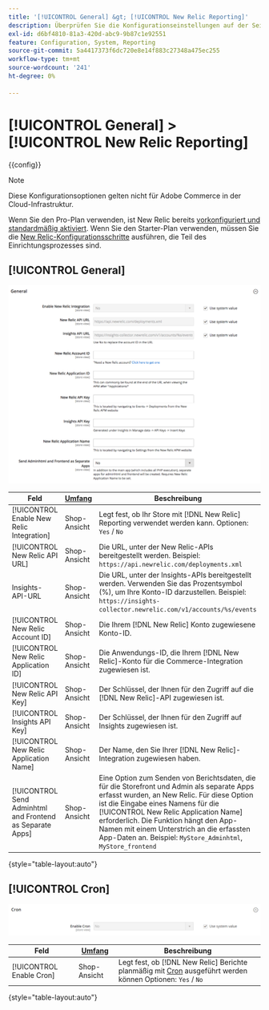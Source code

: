 ```yaml
---
title: '[!UICONTROL General] &gt; [!UICONTROL New Relic Reporting]'
description: Überprüfen Sie die Konfigurationseinstellungen auf der Seite [!UICONTROL General] &gt; [!UICONTROL New Relic Reporting] des Commerce Admin-Bereichs.
exl-id: d6bf4810-81a3-420d-abc9-9b87c1e92551
feature: Configuration, System, Reporting
source-git-commit: 5a4417373f6dc720e8e14f883c27348a475ec255
workflow-type: tm+mt
source-wordcount: '241'
ht-degree: 0%

---
```


# [!UICONTROL General] > [!UICONTROL New Relic Reporting]

{{config}}

>[!NOTE]
>Diese Konfigurationsoptionen gelten nicht für Adobe Commerce in der Cloud-Infrastruktur.
>
>Wenn Sie den Pro-Plan verwenden, ist New Relic bereits [vorkonfiguriert und standardmäßig aktiviert](https://experienceleague.adobe.com/docs/commerce-cloud-service/user-guide/monitor/new-relic/new-relic-service.html?lang=de). Wenn Sie den Starter-Plan verwenden, müssen Sie die [New Relic-Konfigurationsschritte](https://experienceleague.adobe.com/docs/commerce-cloud-service/user-guide/monitor/new-relic/account-management.html?lang=de#configure-new-relic-for-starter-environment) ausführen, die Teil des Einrichtungsprozesses sind.

## [!UICONTROL General]

![Allgemein](./assets/new-relic-reporting-general.png)<!-- zoom -->

<!-- [General](https://experienceleague.adobe.com/de/docs/commerce-admin/start/reporting/new-relic-reporting) -->

| Feld | [Umfang](../../getting-started/websites-stores-views.md#scope-settings) | Beschreibung |
|--- |--- |--- |
| [!UICONTROL Enable New Relic Integration] | Shop-Ansicht | Legt fest, ob Ihr Store mit [!DNL New Relic] Reporting verwendet werden kann. Optionen: `Yes` / `No` |
| [!UICONTROL New Relic API URL] | Shop-Ansicht | Die URL, unter der New Relic-APIs bereitgestellt werden. Beispiel: `https://api.newrelic.com/deployments.xml` |
| Insights-API-URL | Shop-Ansicht | Die URL, unter der Insights-APIs bereitgestellt werden. Verwenden Sie das Prozentsymbol (%), um Ihre Konto-ID darzustellen. Beispiel: `https://insights-collector.newrelic.com/v1/accounts/%s/events` |
| [!UICONTROL New Relic Account ID] | Shop-Ansicht | Die Ihrem [!DNL New Relic] Konto zugewiesene Konto-ID. |
| [!UICONTROL New Relic Application ID] | Shop-Ansicht | Die Anwendungs-ID, die Ihrem [!DNL New Relic]-Konto für die Commerce-Integration zugewiesen ist. |
| [!UICONTROL New Relic API Key] | Shop-Ansicht | Der Schlüssel, der Ihnen für den Zugriff auf die [!DNL New Relic]-API zugewiesen ist. |
| [!UICONTROL Insights API Key] | Shop-Ansicht | Der Schlüssel, der Ihnen für den Zugriff auf Insights zugewiesen ist. |
| [!UICONTROL New Relic Application Name] | Shop-Ansicht | Der Name, den Sie Ihrer [!DNL New Relic]-Integration zugewiesen haben. |
| [!UICONTROL Send Adminhtml and Frontend as Separate Apps] | Shop-Ansicht | Eine Option zum Senden von Berichtsdaten, die für die Storefront und Admin als separate Apps erfasst wurden, an New Relic. Für diese Option ist die Eingabe eines Namens für die [!UICONTROL New Relic Application Name] erforderlich. Die Funktion hängt den App-Namen mit einem Unterstrich an die erfassten App-Daten an. Beispiel: `MyStore_Adminhtml`, `MyStore_frontend` |

{style="table-layout:auto"}

## [!UICONTROL Cron]

![Cron](./assets/new-relic-reporting-cron.png)<!-- zoom -->

<!-- Cron](https://experienceleague.adobe.com/de/docs/commerce-admin/systems/tools/cron) -->

| Feld | [Umfang](../../getting-started/websites-stores-views.md#scope-settings) | Beschreibung |
|--- |--- |--- |
| [!UICONTROL Enable Cron] | Shop-Ansicht | Legt fest, ob [!DNL New Relic] Berichte planmäßig mit [Cron](../../systems/cron.md) ausgeführt werden können Optionen: `Yes` / `No` |

{style="table-layout:auto"}
